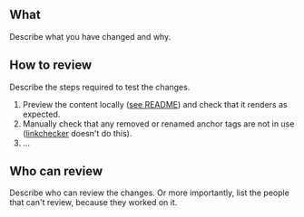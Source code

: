 What
----

Describe what you have changed and why.

How to review
-------------

Describe the steps required to test the changes.

1. Preview the content locally ([see README](https://github.com/alphagov/paas-tech-docs#preview)) and check that it renders as expected.
1. Manually check that any removed or renamed anchor tags are not in use ([linkchecker](https://github.com/linkcheck/linkchecker) doesn't do this).
1. …

Who can review
--------------

Describe who can review the changes. Or more importantly, list the people
that can't review, because they worked on it.
